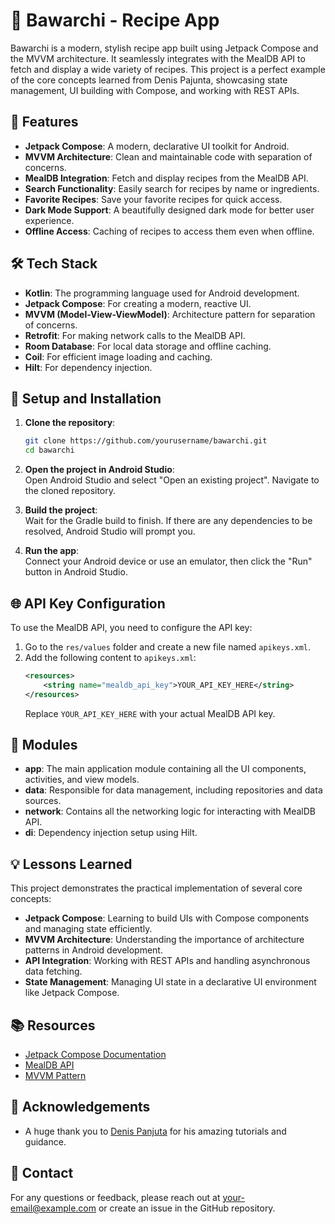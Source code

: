# 🍲 Bawarchi - Recipe App

Bawarchi is a modern, stylish recipe app built using Jetpack Compose and the MVVM architecture. It seamlessly integrates with the MealDB API to fetch and display a wide variety of recipes. This project is a perfect example of the core concepts learned from Denis Pajunta, showcasing state management, UI building with Compose, and working with REST APIs.

## 📱 Features

- **Jetpack Compose**: A modern, declarative UI toolkit for Android.
- **MVVM Architecture**: Clean and maintainable code with separation of concerns.
- **MealDB Integration**: Fetch and display recipes from the MealDB API.
- **Search Functionality**: Easily search for recipes by name or ingredients.
- **Favorite Recipes**: Save your favorite recipes for quick access.
- **Dark Mode Support**: A beautifully designed dark mode for better user experience.
- **Offline Access**: Caching of recipes to access them even when offline.

## 🛠️ Tech Stack

- **Kotlin**: The programming language used for Android development.
- **Jetpack Compose**: For creating a modern, reactive UI.
- **MVVM (Model-View-ViewModel)**: Architecture pattern for separation of concerns.
- **Retrofit**: For making network calls to the MealDB API.
- **Room Database**: For local data storage and offline caching.
- **Coil**: For efficient image loading and caching.
- **Hilt**: For dependency injection.

## 🔧 Setup and Installation

1. **Clone the repository**:
    ```bash
    git clone https://github.com/yourusername/bawarchi.git
    cd bawarchi
    ```

2. **Open the project in Android Studio**:  
   Open Android Studio and select "Open an existing project". Navigate to the cloned repository.

3. **Build the project**:  
   Wait for the Gradle build to finish. If there are any dependencies to be resolved, Android Studio will prompt you.

4. **Run the app**:  
   Connect your Android device or use an emulator, then click the "Run" button in Android Studio.

## 🌐 API Key Configuration

To use the MealDB API, you need to configure the API key:

1. Go to the `res/values` folder and create a new file named `apikeys.xml`.
2. Add the following content to `apikeys.xml`:
    ```xml
    <resources>
        <string name="mealdb_api_key">YOUR_API_KEY_HERE</string>
    </resources>
    ```
   Replace `YOUR_API_KEY_HERE` with your actual MealDB API key.

## 🧩 Modules

- **app**: The main application module containing all the UI components, activities, and view models.
- **data**: Responsible for data management, including repositories and data sources.
- **network**: Contains all the networking logic for interacting with MealDB API.
- **di**: Dependency injection setup using Hilt.

## 💡 Lessons Learned

This project demonstrates the practical implementation of several core concepts:
- **Jetpack Compose**: Learning to build UIs with Compose components and managing state efficiently.
- **MVVM Architecture**: Understanding the importance of architecture patterns in Android development.
- **API Integration**: Working with REST APIs and handling asynchronous data fetching.
- **State Management**: Managing UI state in a declarative UI environment like Jetpack Compose.

## 📚 Resources

- [Jetpack Compose Documentation](https://developer.android.com/jetpack/compose)
- [MealDB API](https://www.themealdb.com/api.php)
- [MVVM Pattern](https://developer.android.com/jetpack/guide)

## 🙏 Acknowledgements

- A huge thank you to [Denis Panjuta](https://www.linkedin.com/in/denis-panjuta/) for his amazing tutorials and guidance.

## 📧 Contact

For any questions or feedback, please reach out at [your-email@example.com](mailto:arpanpadhi2004@gmail.com) or create an issue in the GitHub repository.

